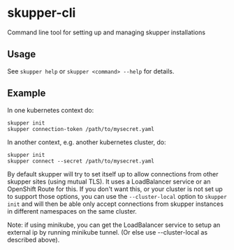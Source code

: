 # skupper-cli

Command line tool for setting up and managing skupper installations

## Usage

See `skupper help` or `skupper <command> --help` for details.

## Example

In one kubernetes context do:

```
skupper init
skupper connection-token /path/to/mysecret.yaml
```

In another context, e.g. another kubernetes cluster, do:

```
skupper init
skupper connect --secret /path/to/mysecret.yaml
```

By default skupper will try to set itself up to allow connections from
other skupper sites (using mutual TLS). It uses a LoadBalancer service
or an OpenShift Route for this. If you don't want this, or your
cluster is not set up to support those options, you can use the
`--cluster-local` option to `skupper init` and will then be able only
accept connections from skupper instances in different namespaces on
the same cluster.

Note: if using minikube, you can get the LoadBalancer service to setup
an external ip by running minikube tunnel. (Or else use
--cluster-local as described above).



